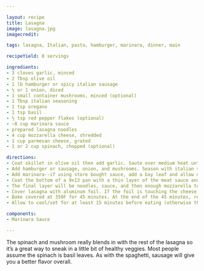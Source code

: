 ```yaml
---

layout: recipe
title: Lasagna
image: lasagna.jpg
imagecredit:

tags: lasagna, Italian, pasta, hamburger, marinara, dinner, main

recipeYield: 8 servings

ingredients: 
- 3 cloves garlic, minced
- 2 Tbsp olive oil
- 1 lb hamburger or spicy italian sausage
- ½ or 1 onion, diced
- 1 small container mushrooms, minced (optional)
- 1 Tbsp italian seasoning
- 1 tsp oregano
- 1 tsp basil
- ½ tsp red pepper flakes (optional)
- ~8 cup marinara sauce
- prepared lasagna noodles
- 4 cup mozzarella cheese, shredded
- 1 cup parmesan cheese, grated
- 1 or 2 cup spinach, chopped (optional)

directions:
- Coat skillet in olive oil then add garlic. Saute over medium heat until fragrant. 
- Add hamburger or sausage, onion, and mushrooms. Season with italian seasoning, oregano, red pepper flakes, and basil and cook until browned (double seasonings if using plain hamburger). Drain any excess grease.
- Add marinara--if using store bought sauce, add a bay leaf and allow meat sauce to simmer for ~30 minutes to 1 hour on low heat to enhance flavor.
- Coat the bottom of a 9x13 pan with a thin layer of the meat sauce and then our pattern will start- lasagna noodles, meat sauce, spinach (if desired), mozzarella, sprinkle parmesan, then repeat. Usually this will continue for 3-5 layers. (Most of my dishes can only manage 3 layers)
- The final layer will be noodles, sauce, and then enough mozzarella to cover the top of the lasagna.
- Cover lasagna with aluminum foil. If the foil is touching the cheese, lightly spray the foil with nonstick spray and that will keep your cheese from sticking to the foil once it’s melted.
- Bake covered at 350F for 45 minutes. At the end of the 45 minutes, remove the foil and then bake for an additional 15 minutes. 
- Allow to cool/set for at least 15 minutes before eating (otherwise the lasagna will be VERY liquid-like. If you let it cool, it will hold together in one piece). 

components:
- Marinara Sauce

---
```


The spinach and mushroom really blends in with the rest of the lasagna so it’s a great way to sneak in a little bit of healthy veggies. Most people assume the spinach is basil leaves. 
As with the spaghetti, sausage will give you a better flavor overall. 
